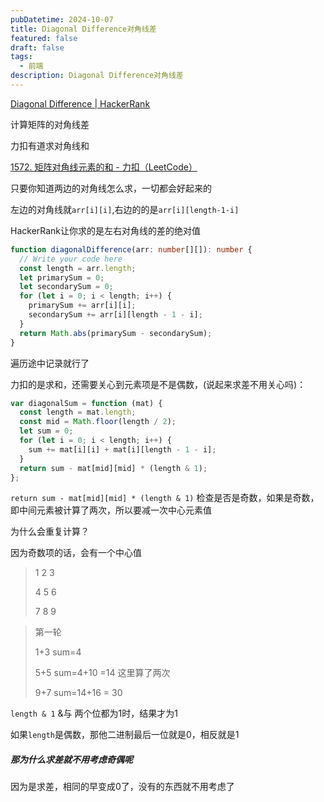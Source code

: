 ```yaml
---
pubDatetime: 2024-10-07
title: Diagonal Difference对角线差
featured: false
draft: false
tags:
  - 前端
description: Diagonal Difference对角线差
---
```


[Diagonal Difference | HackerRank](https://www.hackerrank.com/challenges/three-month-preparation-kit-diagonal-difference/problem?h_l=interview&isFullScreen=true&playlist_slugs[][]=preparation-kits&playlist_slugs[][]=three-month-preparation-kit&playlist_slugs[][]=three-month-week-two)

计算矩阵的对角线差

力扣有道求对角线和

[1572. 矩阵对角线元素的和 - 力扣（LeetCode）](https://leetcode.cn/problems/matrix-diagonal-sum/description/)

只要你知道两边的对角线怎么求，一切都会好起来的

左边的对角线就`arr[i][i]`,右边的的是`arr[i][length-1-i]`

HackerRank让你求的是左右对角线的差的绝对值

```typescript
function diagonalDifference(arr: number[][]): number {
  // Write your code here
  const length = arr.length;
  let primarySum = 0;
  let secondarySum = 0;
  for (let i = 0; i < length; i++) {
    primarySum += arr[i][i];
    secondarySum += arr[i][length - 1 - i];
  }
  return Math.abs(primarySum - secondarySum);
}
```

遍历途中记录就行了

力扣的是求和，还需要关心到元素项是不是偶数，(说起来求差不用关心吗)：

```typescript
var diagonalSum = function (mat) {
  const length = mat.length;
  const mid = Math.floor(length / 2);
  let sum = 0;
  for (let i = 0; i < length; i++) {
    sum += mat[i][i] + mat[i][length - 1 - i];
  }
  return sum - mat[mid][mid] * (length & 1);
};
```

`return sum - mat[mid][mid] * (length & 1)` 检查是否是奇数，如果是奇数，即中间元素被计算了两次，所以要减一次中心元素值

为什么会重复计算？

因为奇数项的话，会有一个中心值

> 1 2 3
>
> 4 5 6
>
> 7 8 9

> 第一轮
>
> 1+3 sum=4
>
> 5+5 sum=4+10 =14 这里算了两次
>
> 9+7 sum=14+16 = 30

`length & 1` &与 两个位都为1时，结果才为1

如果`length`是偶数，那他二进制最后一位就是0，相反就是1

##### 那为什么求差就不用考虑奇偶呢

因为是求差，相同的早变成0了，没有的东西就不用考虑了
